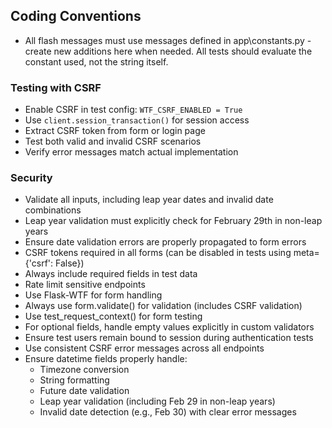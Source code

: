 ## Coding Conventions
- All flash messages must use messages defined in app\constants.py - create new additions here when needed. All tests should evaluate the constant used, not the string itself.


### Testing with CSRF
- Enable CSRF in test config: `WTF_CSRF_ENABLED = True`
- Use `client.session_transaction()` for session access
- Extract CSRF token from form or login page
- Test both valid and invalid CSRF scenarios
- Verify error messages match actual implementation

### Security
- Validate all inputs, including leap year dates and invalid date combinations
- Leap year validation must explicitly check for February 29th in non-leap years
- Ensure date validation errors are properly propagated to form errors
- CSRF tokens required in all forms (can be disabled in tests using meta={'csrf': False})
- Always include required fields in test data
- Rate limit sensitive endpoints
- Use Flask-WTF for form handling
- Always use form.validate() for validation (includes CSRF validation)
- Use test_request_context() for form testing
- For optional fields, handle empty values explicitly in custom validators
- Ensure test users remain bound to session during authentication tests
- Use consistent CSRF error messages across all endpoints
- Ensure datetime fields properly handle:
  - Timezone conversion
  - String formatting
  - Future date validation
  - Leap year validation (including Feb 29 in non-leap years)
  - Invalid date detection (e.g., Feb 30) with clear error messages

